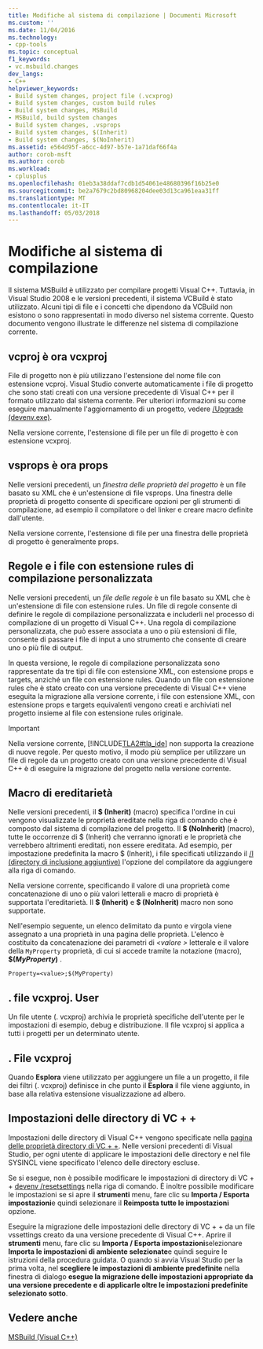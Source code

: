```yaml
---
title: Modifiche al sistema di compilazione | Documenti Microsoft
ms.custom: ''
ms.date: 11/04/2016
ms.technology:
- cpp-tools
ms.topic: conceptual
f1_keywords:
- vc.msbuild.changes
dev_langs:
- C++
helpviewer_keywords:
- Build system changes, project file (.vcxprog)
- Build system changes, custom build rules
- Build system changes, MSBuild
- MSBuild, build system changes
- Build system changes, .vsprops
- Build system changes, $(Inherit)
- Build system changes, $(NoInherit)
ms.assetid: e564d95f-a6cc-4d97-b57e-1a71daf66f4a
author: corob-msft
ms.author: corob
ms.workload:
- cplusplus
ms.openlocfilehash: 01eb3a38ddaf7cdb1d54061e48680396f16b25e0
ms.sourcegitcommit: be2a7679c2bd80968204dee03d13ca961eaa31ff
ms.translationtype: MT
ms.contentlocale: it-IT
ms.lasthandoff: 05/03/2018
---
```

# <a name="build-system-changes"></a>Modifiche al sistema di compilazione
Il sistema MSBuild è utilizzato per compilare progetti Visual C++. Tuttavia, in Visual Studio 2008 e le versioni precedenti, il sistema VCBuild è stato utilizzato. Alcuni tipi di file e i concetti che dipendono da VCBuild non esistono o sono rappresentati in modo diverso nel sistema corrente. Questo documento vengono illustrate le differenze nel sistema di compilazione corrente.  
  
## <a name="vcproj-is-now-vcxproj"></a>vcproj è ora vcxproj  
 File di progetto non è più utilizzano l'estensione del nome file con estensione vcproj. Visual Studio converte automaticamente i file di progetto che sono stati creati con una versione precedente di Visual C++ per il formato utilizzato dal sistema corrente. Per ulteriori informazioni su come eseguire manualmente l'aggiornamento di un progetto, vedere [/Upgrade (devenv.exe)](/visualstudio/ide/reference/upgrade-devenv-exe).  
  
 Nella versione corrente, l'estensione di file per un file di progetto è con estensione vcxproj.  
  
## <a name="vsprops-is-now-props"></a>vsprops è ora props  
 Nelle versioni precedenti, un *finestra delle proprietà del progetto* è un file basato su XML che è un'estensione di file vsprops. Una finestra delle proprietà di progetto consente di specificare opzioni per gli strumenti di compilazione, ad esempio il compilatore o del linker e creare macro definite dall'utente.  
  
 Nella versione corrente, l'estensione di file per una finestra delle proprietà di progetto è generalmente props.  
  
## <a name="custom-build-rules-and-rules-files"></a>Regole e i file con estensione rules di compilazione personalizzata  
 Nelle versioni precedenti, un *file delle regole* è un file basato su XML che è un'estensione di file con estensione rules. Un file di regole consente di definire le regole di compilazione personalizzata e includerli nel processo di compilazione di un progetto di Visual C++. Una regola di compilazione personalizzata, che può essere associata a uno o più estensioni di file, consente di passare i file di input a uno strumento che consente di creare uno o più file di output.  
  
 In questa versione, le regole di compilazione personalizzata sono rappresentate da tre tipi di file con estensione XML, con estensione props e targets, anziché un file con estensione rules. Quando un file con estensione rules che è stato creato con una versione precedente di Visual C++ viene eseguita la migrazione alla versione corrente, i file con estensione XML, con estensione props e targets equivalenti vengono creati e archiviati nel progetto insieme al file con estensione rules originale.  
  
> [!IMPORTANT]
>  Nella versione corrente, [!INCLUDE[TLA2#tla_ide](../build/includes/tla2sharptla_ide_md.md)] non supporta la creazione di nuove regole. Per questo motivo, il modo più semplice per utilizzare un file di regole da un progetto creato con una versione precedente di Visual C++ è di eseguire la migrazione del progetto nella versione corrente.  
  
## <a name="inheritance-macros"></a>Macro di ereditarietà  
 Nelle versioni precedenti, il **$ (Inherit)** (macro) specifica l'ordine in cui vengono visualizzate le proprietà ereditate nella riga di comando che è composto dal sistema di compilazione del progetto. Il **$ (NoInherit)** (macro), tutte le occorrenze di $ (Inherit) che verranno ignorati e le proprietà che verrebbero altrimenti ereditati, non essere ereditata. Ad esempio, per impostazione predefinita la macro $ (Inherit), i file specificati utilizzando il [/I (directory di inclusione aggiuntive)](../build/reference/i-additional-include-directories.md) l'opzione del compilatore da aggiungere alla riga di comando.  
  
 Nella versione corrente, specificando il valore di una proprietà come concatenazione di uno o più valori letterali e macro di proprietà è supportata l'ereditarietà. Il **$ (Inherit)** e **$ (NoInherit)** macro non sono supportate.  
  
 Nell'esempio seguente, un elenco delimitato da punto e virgola viene assegnato a una proprietà in una pagina delle proprietà. L'elenco è costituito da concatenazione dei parametri di  *\<valore >* letterale e il valore della `MyProperty` proprietà, di cui si accede tramite la notazione (macro), **$(***MyProperty***)** .  
  
```  
Property=<value>;$(MyProperty)  
```  
  
## <a name="vcxprojuser-files"></a>. file vcxproj. User  
 Un file utente (. vcxproj) archivia le proprietà specifiche dell'utente per le impostazioni di esempio, debug e distribuzione. Il file vcxproj si applica a tutti i progetti per un determinato utente.  
  
## <a name="vcxprojfilters-file"></a>. File vcxproj  
 Quando **Esplora** viene utilizzato per aggiungere un file a un progetto, il file dei filtri (. vcxproj) definisce in che punto il **Esplora** il file viene aggiunto, in base alla relativa estensione visualizzazione ad albero.  
  
## <a name="vc-directories-settings"></a>Impostazioni delle directory di VC + +  
 Impostazioni delle directory di Visual C++ vengono specificate nella [pagina delle proprietà directory di VC + +](../ide/vcpp-directories-property-page.md). Nelle versioni precedenti di Visual Studio, per ogni utente di applicare le impostazioni delle directory e nel file SYSINCL viene specificato l'elenco delle directory escluse.  
  
 Se si esegue, non è possibile modificare le impostazioni di directory di VC + + [devenv /resetsettings](/visualstudio/ide/reference/resetsettings-devenv-exe) nella riga di comando. È inoltre possibile modificare le impostazioni se si apre il **strumenti** menu, fare clic su **Importa / Esporta impostazioni**e quindi selezionare il **Reimposta tutte le impostazioni** opzione.  
  
 Eseguire la migrazione delle impostazioni delle directory di VC + + da un file vssettings creato da una versione precedente di Visual C++. Aprire il **strumenti** menu, fare clic su **Importa / Esporta impostazioni**selezionare **Importa le impostazioni di ambiente selezionate**e quindi seguire le istruzioni della procedura guidata. O quando si avvia Visual Studio per la prima volta, nel **scegliere le impostazioni di ambiente predefinite** nella finestra di dialogo **esegue la migrazione delle impostazioni appropriate da una versione precedente e di applicarle oltre le impostazioni predefinite selezionato sotto**.  
  
## <a name="see-also"></a>Vedere anche  
 [MSBuild (Visual C++)](../build/msbuild-visual-cpp.md)